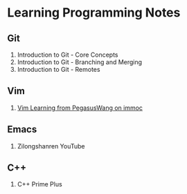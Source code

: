 # Learning Programming Notes
## Git
1. Introduction to Git - Core Concepts
2. Introduction to Git - Branching and Merging
3. Introduction to Git - Remotes
## Vim
1. [Vim Learning from PegasusWang on immoc](https://github.com/AdamYuWen/LearningProgramming/blob/master/Vim_PegasusWang_immoc.md)
## Emacs
1. Zilongshanren YouTube
## C++
1. C++ Prime Plus